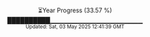 <p align="center">
⏳Year Progress (33.57 %) <br>
██████████▁▁▁▁▁▁▁▁▁▁▁▁▁▁▁▁▁▁▁▁ <br>
<sub>Updated: Sat, 03 May 2025 12:41:39 GMT</sub>
</p>

